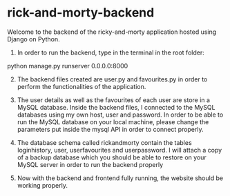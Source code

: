 # rick-and-morty-backend

Welcome to the backend of the ricky-and-morty application hosted using Django on Python.

1. In order to run the backend, type in the terminal in the root folder:

python manage.py runserver 0.0.0.0:8000

2. The backend files created are user.py and favourites.py in order to perform the functionalities of the application. 

3. The user details as well as the favourites of each user are store in a MySQL database. Inside the backend files, I connected
to the MySQL databases using my own host, user and password. In order to be able to run the MySQL database on your local machine,
please change the parameters put inside the mysql API in order to connect properly.

4. The database schema called rickandmorty contain the tables loginhistory, user, userfavourites and userpassword. I will attach 
a copy of a backup database which you should be able to restore on your MySQL server in order to run the backend properly

5. Now with the backend and frontend fully running, the website should be working properly.